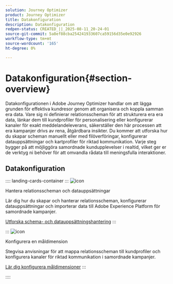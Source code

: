 ```yaml
---
solution: Journey Optimizer
product: Journey Optimizer
title: Datakonfiguration
description: Datakonfiguration
redpen-status: CREATED_||_2025-08-11_20-24-01
source-git-commit: 5a8ef88cba254241933607ca59156d35e0e92926
workflow-type: tm+mt
source-wordcount: '165'
ht-degree: 0%

---
```



# Datakonfiguration{#section-overview}

Datakonfigurationen i Adobe Journey Optimizer handlar om att lägga grunden för effektiva kundresor genom att organisera och koppla samman era data. Vare sig ni definierar relationsscheman för att strukturera era era data, länkar dem till kundprofiler för personalisering eller konfigurerar kanaler för exakt meddelandeleverans, säkerställer den här processen att era kampanjer drivs av rena, åtgärdbara insikter. Du kommer att utforska hur du skapar scheman manuellt eller med filöverföringar, konfigurerar datauppsättningar och kartprofiler för riktad kommunikation. Varje steg bygger på att möjliggöra samordnade kundupplevelser i realtid, vilket ger er de verktyg ni behöver för att omvandla rådata till meningsfulla interaktioner.

## Datakonfiguration

:::: landing-cards-container
:::
![icon](https://cdn.experienceleague.adobe.com/icons/gear.svg?lang=sv-SE)

Hantera relationsscheman och datauppsättningar

Lär dig hur du skapar och hanterar relationsscheman, konfigurerar datauppsättningar och importerar data till Adobe Experience Platform för samordnade kampanjer.

[Utforska schema- och datauppsättningshantering](schemas-datasets-landing-page.md)
:::

:::
![icon](https://cdn.experienceleague.adobe.com/icons/bullseye.svg?lang=sv-SE)

Konfigurera en måldimension

Stegvisa anvisningar för att mappa relationsscheman till kundprofiler och konfigurera kanaler för riktad kommunikation i samordnade kampanjer.

[Lär dig konfigurera måldimensioner](../using/orchestrated/target-dimension.md)
:::

::::
